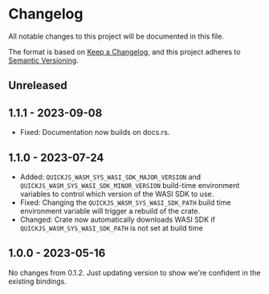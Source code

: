 # Changelog

All notable changes to this project will be documented in this file.

The format is based on [Keep a Changelog](https://keepachangelog.com/en/1.0.0/),
and this project adheres to [Semantic Versioning](https://semver.org/spec/v2.0.0.html).

## Unreleased

## 1.1.1 - 2023-09-08

- Fixed: Documentation now builds on docs.rs.

## 1.1.0 - 2023-07-24

- Added: `QUICKJS_WASM_SYS_WASI_SDK_MAJOR_VERSION` and `QUICKJS_WASM_SYS_WASI_SDK_MINOR_VERSION` build-time environment variables to control which version of the WASI SDK to use.
- Fixed: Changing the `QUICKJS_WASM_SYS_WASI_SDK_PATH` build time environment variable will trigger a rebuild of the crate.
- Changed: Crate now automatically downloads WASI SDK if `QUICKJS_WASM_SYS_WASI_SDK_PATH` is not set at build time

## 1.0.0 - 2023-05-16

No changes from 0.1.2. Just updating version to show we're confident in the existing bindings.
